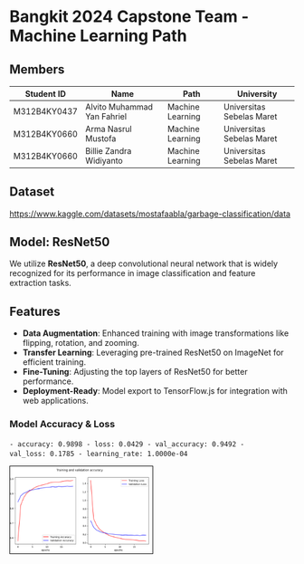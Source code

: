 # Bangkit 2024 Capstone Team - Machine Learning Path

## Members
| **Student ID**   | **Name**                         | **Path**           | **University**                 |
|-------------------|----------------------------------|--------------------|---------------------------------|
| M312B4KY0437      | Alvito Muhammad Yan Fahriel     | Machine Learning  | Universitas Sebelas Maret      |
| M312B4KY0660      | Arma Nasrul Mustofa             | Machine Learning  | Universitas Sebelas Maret      |
| M312B4KY0660      | Billie Zandra Widiyanto         | Machine Learning  | Universitas Sebelas Maret      |

## Dataset
https://www.kaggle.com/datasets/mostafaabla/garbage-classification/data

## Model: ResNet50
We utilize **ResNet50**, a deep convolutional neural network that is widely recognized for its performance in image classification and feature extraction tasks. 

## Features
- **Data Augmentation**: Enhanced training with image transformations like flipping, rotation, and zooming.
- **Transfer Learning**: Leveraging pre-trained ResNet50 on ImageNet for efficient training.
- **Fine-Tuning**: Adjusting the top layers of ResNet50 for better performance.
- **Deployment-Ready**: Model export to TensorFlow.js for integration with web applications.

### Model Accuracy & Loss
<code>- accuracy: 0.9898 - loss: 0.0429 - val_accuracy: 0.9492 - val_loss: 0.1785 - learning_rate: 1.0000e-04</code>
<p align="left">
  <img src="https://github.com/capstonec242ps168/Machine-Learning-Model/blob/main/Result/Grafik.png" alt="Deskripsi Gambar" style="width:50%; border: 1px solid black;">
</p>

